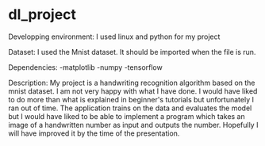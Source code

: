 # dl_project
Developping environment:
I used linux and python for my project

Dataset: 
I used the Mnist dataset. It should be imported when the file is run.

Dependencies:
-matplotlib
-numpy
-tensorflow

Description:
My project is a handwriting recognition algorithm based on the mnist dataset. I am not very happy with what I have done. I would have liked to do more than what is explained in beginner's tutorials but unfortunately I ran out of time. The application trains on the data and evaluates the model but I would have liked to be able to implement a program which takes an image of a handwritten number as input and outputs the number. Hopefully I will have improved it by the time of the presentation.
